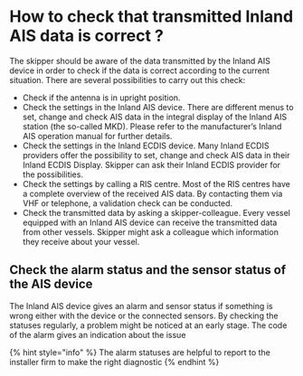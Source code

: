 # How to check that transmitted Inland AIS data is correct ?

The skipper should be aware of the data transmitted by the Inland AIS device in order to check if the data is correct according to the current situation.  There are several possibilities to carry out this check:

* Check if the antenna is in upright position.
* Check the settings in the Inland AIS device. There are different menus to set, change and check AIS data in the integral display of the Inland AIS station \(the so-called MKD\). Please refer to the manufacturer’s Inland AIS operation manual for further details.
* Check the settings in the Inland ECDIS device. Many Inland ECDIS providers offer the possibility to set, change and check AIS data in their Inland ECDIS Display. Skipper can ask their Inland ECDIS provider for the possibilities.
* Check the settings by calling a RIS centre. Most of the RIS centres have a complete overview of the received AIS data. By contacting them via VHF or telephone, a validation check can be conducted.
* Check the transmitted data by asking a skipper-colleague. Every vessel equipped with an Inland AIS device can receive the transmitted data from other vessels. Skipper might ask a colleague which information they receive about your vessel.

## **Check the alarm status and the sensor status of the AIS device**

The Inland AIS device gives an alarm and sensor status if something is wrong either with the device or the connected sensors. By checking the statuses regularly, a problem might be noticed at an early stage. The code of the alarm gives an indication about the issue 

{% hint style="info" %}
The alarm statuses are helpful to report to the installer firm to make the right diagnostic
{% endhint %}


